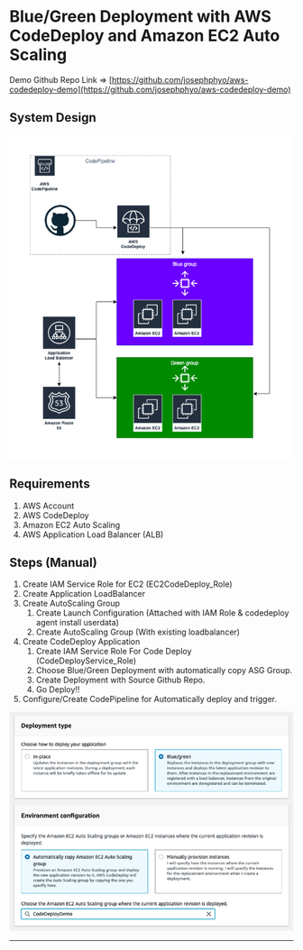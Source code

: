 # Blue/Green Deployment with AWS CodeDeploy and Amazon EC2 Auto Scaling

Demo Github Repo Link ⇒ [https://github.com/josephphyo/aws-codedeploy-demo](https://github.com/josephphyo/aws-codedeploy-demo)

## System Design

![Blue%20Green%20Deployment%20with%20AWS%20CodeDeploy%20and%20Amaz%202708cd1606fc412388b595fad0bb16fe/Blue_Green_Deployment_with_AWS_CodeDeploy_and_ASG.png](Blue%20Green%20Deployment%20with%20AWS%20CodeDeploy%20and%20Amaz%202708cd1606fc412388b595fad0bb16fe/Blue_Green_Deployment_with_AWS_CodeDeploy_and_ASG.png)

## **Requirements**

1. AWS Account 
2. AWS CodeDeploy 
3. Amazon EC2 Auto Scaling
4. AWS Application Load Balancer (ALB) 

## Steps (Manual)

1. Create IAM Service Role for EC2 (EC2CodeDeploy_Role)
2. Create Application LoadBalancer
3. Create AutoScaling Group 
    1. Create Launch Configuration (Attached with IAM Role & codedeploy agent install userdata)
    2. Create AutoScaling Group (With existing loadbalancer)
4. Create CodeDeploy Application 
    1. Create IAM Service Role For Code Deploy (CodeDeployService_Role)
    2. Choose Blue/Green Deployment with automatically copy ASG Group.
    3. Create Deployment with Source Github Repo.
    4. Go Deploy!!
5. Configure/Create CodePipeline for Automatically deploy and trigger.

![Blue%20Green%20Deployment%20with%20AWS%20CodeDeploy%20and%20Amaz%202708cd1606fc412388b595fad0bb16fe/Screen_Shot_2021-07-08_at_5.18.35_PM.png](Blue%20Green%20Deployment%20with%20AWS%20CodeDeploy%20and%20Amaz%202708cd1606fc412388b595fad0bb16fe/Screen_Shot_2021-07-08_at_5.18.35_PM.png)

---